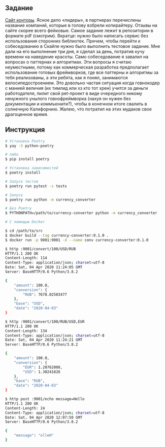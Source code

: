 ## Задание

[Сайт конторы](http://qmobi.agency). Ясное дело «лидеры», в партнерах перечислены название компаний, которые в голову взбрели копирайтеру. Отзывы на сайте скорее всего фейковые. Самое задание лежит в репозитории в формате pdf (смотрим). Вкратце: нужно было написать сервис без использования сторонних библиотек. Причем, чтобы перейти к собеседованию в Скайпе нужно было выполнить тестовое задание. Мне дали на его выполнение три дня, я сделал за день, потратив кучу времени на наведение красоты. Само собеседование я завалил на вопросах о паттернах и алгоритмах. Эти вопросы я считаю неуместными, потому как коммерческая разработка предполагает использование готовых фреймворков, где все паттерны и алгоритмы за тебя реализованы, а эти ребята, как я понял, занимаются велосипедостроением. Это довольно частая ситуация когда говнокодер с манией величия (их тимлид или хз кто тот хрен) учится за деньги работодателя, пилит свой pet-проект в виде очередного никому ненужного унылого говнофреймворка (нахуя он нужен без документации и коммъюнити?), чтобы в конечном итоге свалить в солнечную Калифорнию. Жалею, что потратил на этих мудаков свое драгоценное время.

## Инструкция

```zsh
# Установка Poetry
$ yay -S python-poetry

# либо
$ pip install poetry

# Установка зависимостей
$ poetry install

# Запуск тестов
$ poetry run pytest -s tests

# Запуск
$ poetry run python -m currency_converter

# Без Poetry
$ PYTHONPATH=/path/to/currency-converter python -m currency_converter

# С помощью Docker

$ cd /path/to/src
$ docker build --tag currency-converter:0.1.0 .
$ docker run -p 9001:9001 -d --name conv currency-converter:0.1.0

$ http :9001/convert/100/USD/RUB
HTTP/1.1 200 OK
Content-Length: 114
Content-Type: application/json; charset=utf-8
Date: Sat, 04 Apr 2020 11:24:05 GMT
Server: BaseHTTP/0.6 Python/3.8.2

{
    "amount": 100.0,
    "conversion": {
        "RUB": 7678.02503477
    },
    "base": "USD",
    "date": "2020-04-03"
}

$ http :9001/convert/100/RUB/USD,EUR
HTTP/1.1 200 OK
Content-Length: 134
Content-Type: application/json; charset=utf-8
Date: Sat, 04 Apr 2020 11:24:21 GMT
Server: BaseHTTP/0.6 Python/3.8.2

{
    "amount": 100.0,
    "conversion": {
        "EUR": 1.20762008,
        "USD": 1.30241826
    },
    "base": "RUB",
    "date": "2020-04-03"
}

$ http post :9001/echo message=Hello
HTTP/1.1 200 OK
Content-Length: 24
Content-Type: application/json; charset=utf-8
Date: Sat, 04 Apr 2020 12:07:50 GMT
Server: BaseHTTP/0.6 Python/3.8.2

{
    "message": "olleH"
}
```
